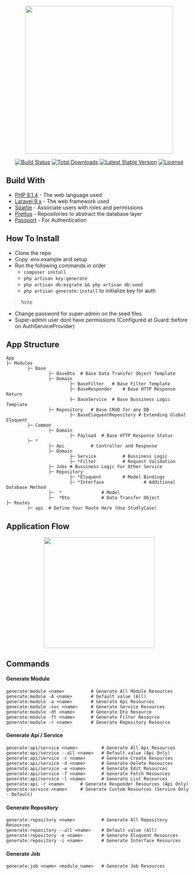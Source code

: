 <p align="center"><a href="https://laravel.com" target="_blank"><img src="https://raw.githubusercontent.com/laravel/art/master/logo-lockup/5%20SVG/2%20CMYK/1%20Full%20Color/laravel-logolockup-cmyk-red.svg" width="400"></a></p>

<p align="center">
<a href="https://travis-ci.org/laravel/framework"><img src="https://travis-ci.org/laravel/framework.svg" alt="Build Status"></a>
<a href="https://packagist.org/packages/laravel/framework"><img src="https://poser.pugx.org/laravel/framework/d/total.svg" alt="Total Downloads"></a>
<a href="https://packagist.org/packages/laravel/framework"><img src="https://poser.pugx.org/laravel/framework/v/stable.svg" alt="Latest Stable Version"></a>
<a href="https://packagist.org/packages/laravel/framework"><img src="https://poser.pugx.org/laravel/framework/license.svg" alt="License"></a>
</p>

## Build With

-   [PHP 8.1.4](https://php.net) - The web language used
-   [Laravel 9.x](https://laravel.com) - The web framework used
-   [Spattie](https://github.com/spatie/laravel-permission) - Associate users with roles and permissions
-   [Prettus](https://github.com/andersao/l5-repository) - Repositories to abstract the database layer
-   [Passport](https://github.com/laravel/passport) - For Authentication

## How To Install

-   Clone the repo
-   Copy .env.example and setup
-   Run the following commands in order
    -   `composer install`
    -   `php artisan key:generate`
    -   `php artisan db:migrate && php artisan db:seed`
    -   `php artisan generate:install` to initialize key for auth

> Note

-   Change password for super-admin on the seed files
-   Super-admin user dont have permissions (Configured at Guard::before on AuthServiceProvider)

## App Structure

    App
    ├─ Modules
    		├─ Base
    				├─ BaseDto	# Base Data Transfer Object Template
    				├─ Domain
    						├─ BaseFilter	# Base Filter Template
    						├─ BaseResponder	# Base HTTP Response Return
    						├─ BaseService	# Base Bussiness Logic Template
    				├─ Repository	# Base CRUD for any DB
    						├─ BaseEloquentRepository # Extending Global Eloquent
    		├─ Common
    				├─ Domain
    						├─ Payload	# Base HTTP Response Status
    		├─ *
    				├─ Api			# Controller and Response
    				├─ Domain
    						├─ Service			# Bussiness Logic
    						├─ *Filter			# Request Validation
    				├─ Jobs	# Bussiness Logic For Other Service
    				├─ Repository
    						├─ *Eloquent		# Model Bindings
    						├─ *Interface				# Additional Database Method
    				├─	*				# Model
    				├─	*Dto			# Data Transfer Object
    ├─ Routes
    		├─ api	# Define Your Route Here (Use StudlyCase)

## Application Flow

<p align="center">
<img src="https://lh3.googleusercontent.com/77ah-_-1OUY9C4NIwDpDKXojNcBs8dwkyZrmJSU2Aaw7ZASJ77tqPrc48wQrseThZepdlgDOxn_dz_zNSth9sx5TlqjnqFQPU-E_3KYZNd8b3SeZdKbYsKky31Wd73CVz81fd---kQ=w2400" width="300">
</p>

## Commands

#### Generate Module

```
generate:module <name>			# Generate All Module Resources
generate:module -A <name>		# Default value (All)
generate:module -a <name>		# Generate Api Resources
generate:module -svc <name>		# Generate Service Resources
generate:module -dt <name>	    # Generate Dto Resource
generate:module -ft <name>		# Generate Filter Resource
generate:module -r <name>		# Generate Repository Resource
```

#### Generate Api / Service

```
generate:api/service <name>		    # Generate All Api Resources
generate:api/service --all <name>	# Default value (Api Only)
generate:api/service -c <name>	    # Generate Create Resources
generate:api/service -d <name>	    # Generate Delete Resources
generate:api/service -e <name>	    # Generate Edit Resources
generate:api/service -f <name>	    # Generate Fetch Resources
generate:api/service -l <name>		# Generate List Resources
generate:api -r <name>	    # Generate Responder Resources (Api Only)
generate:service <name>	    # Generate Custom Resources (Service Only - Default)
```

#### Generate Repository

```
generate:repository <name>		    # Generate All Repository Resources
generate:repository --all <name>	# Default value (All)
generate:repository -e <name>	    # Generate Eloquent Resources
generate:repository -i <name>   	# Generate Interface Resources
```

#### Generate Job

```
generate:job <name> <module_name>	# Generate Job Resources
```
